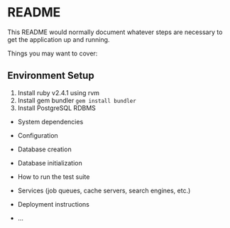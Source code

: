 # README

This README would normally document whatever steps are necessary to get the
application up and running.

Things you may want to cover:

## Environment Setup

1. Install ruby v2.4.1 using rvm
2. Install gem bundler ```gem install bundler```
3. Install PostgreSQL RDBMS


* System dependencies

* Configuration

* Database creation

* Database initialization

* How to run the test suite

* Services (job queues, cache servers, search engines, etc.)

* Deployment instructions

* ...
